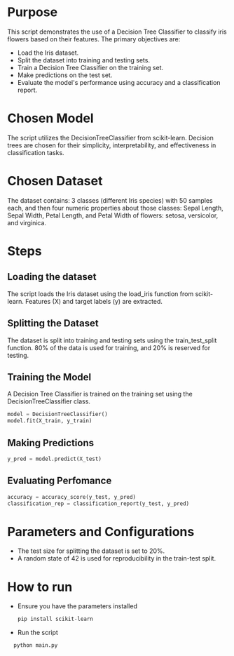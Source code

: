 # Purpose
This script demonstrates the use of a Decision Tree Classifier to classify iris flowers based on their features. The primary objectives are:

- Load the Iris dataset.
- Split the dataset into training and testing sets.
- Train a Decision Tree Classifier on the training set.
- Make predictions on the test set.
- Evaluate the model's performance using accuracy and a classification report.

# Chosen Model

The script utilizes the DecisionTreeClassifier from scikit-learn. Decision trees are chosen for their simplicity, interpretability, and effectiveness in classification tasks.

# Chosen Dataset

The dataset contains: 3 classes (different Iris species) with 50 samples each, and then four numeric properties about those classes: Sepal Length, Sepal Width, Petal Length, and Petal Width of flowers: setosa, versicolor, and virginica.

# Steps

## Loading the dataset
The script loads the Iris dataset using the load_iris function from scikit-learn. Features (X) and target labels (y) are extracted.

## Splitting the Dataset
The dataset is split into training and testing sets using the train_test_split function. 80% of the data is used for training, and 20% is reserved for testing.

## Training the Model
A Decision Tree Classifier is trained on the training set using the DecisionTreeClassifier class.

```python
model = DecisionTreeClassifier()
model.fit(X_train, y_train)
```
## Making Predictions

```python
y_pred = model.predict(X_test)
```
## Evaluating Perfomance
```python
accuracy = accuracy_score(y_test, y_pred)
classification_rep = classification_report(y_test, y_pred)
```
# Parameters and Configurations

- The test size for splitting the dataset is set to 20%.
- A random state of 42 is used for reproducibility in the train-test split.

# How to run 
- Ensure you have the parameters installed
  ```bash
  pip install scikit-learn
  ```
-  Run the script
```python
  python main.py
```
